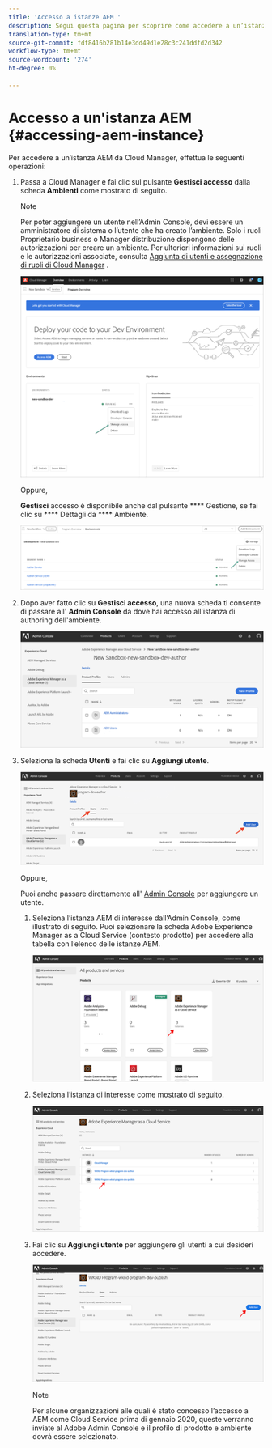 ```yaml
---
title: 'Accesso a istanze AEM '
description: Segui questa pagina per scoprire come accedere a un’istanza AEM
translation-type: tm+mt
source-git-commit: fdf8416b281b14e3dd49d1e28c3c241ddfd2d342
workflow-type: tm+mt
source-wordcount: '274'
ht-degree: 0%

---
```



# Accesso a un&#39;istanza AEM {#accessing-aem-instance}

Per accedere a un’istanza AEM da Cloud Manager, effettua le seguenti operazioni:

1. Passa a Cloud Manager e fai clic sul pulsante **Gestisci accesso** dalla scheda **Ambienti** come mostrato di seguito.

   >[!NOTE]
   >Per poter aggiungere un utente nell’Admin Console, devi essere un amministratore di sistema o l’utente che ha creato l’ambiente. Solo i ruoli Proprietario business o Manager distribuzione dispongono delle autorizzazioni per creare un ambiente. Per ulteriori informazioni sui ruoli e le autorizzazioni associate, consulta [Aggiunta di utenti e assegnazione di ruoli di Cloud Manager](/help/onboarding/what-is-required/add-users-assign-cm-roles.md) .

   ![](/help/onboarding/getting-access-to-aem-in-cloud/assets/sys-admin6.png)

   Oppure,

   **Gestisci** accesso è disponibile anche dal pulsante  **** Gestione, se fai clic su  **** Dettagli da  **** Ambiente.

   ![](/help/onboarding/getting-access-to-aem-in-cloud/assets/sys-admin4.png)


1. Dopo aver fatto clic su **Gestisci accesso**, una nuova scheda ti consente di passare all&#39; **Admin Console** da dove hai accesso all&#39;istanza di authoring dell&#39;ambiente.

   ![](/help/onboarding/getting-access-to-aem-in-cloud/assets/sys-admin-2.png)

1. Seleziona la scheda **Utenti** e fai clic su **Aggiungi utente**.

   ![](/help/onboarding/what-is-required/assets/admin-console-5.png)



   Oppure,

   Puoi anche passare direttamente all&#39; [Admin Console](https://adminconsole.adobe.com) per aggiungere un utente.

   1. Seleziona l’istanza AEM di interesse dall’Admin Console, come illustrato di seguito. Puoi selezionare la scheda Adobe Experience Manager as a Cloud Service (contesto prodotto) per accedere alla tabella con l’elenco delle istanze AEM.

      ![](/help/onboarding/what-is-required/assets/admin-console-6.png)

   1. Seleziona l’istanza di interesse come mostrato di seguito.

      ![](/help/onboarding/what-is-required/assets/admin-console-7.png)


   1. Fai clic su **Aggiungi utente** per aggiungere gli utenti a cui desideri accedere.

      ![](/help/onboarding/what-is-required/assets/admin-console-8.png)

      >[!NOTE]
      >Per alcune organizzazioni alle quali è stato concesso l’accesso a AEM come Cloud Service prima di gennaio 2020, queste verranno inviate al Adobe Admin Console e il profilo di prodotto e ambiente dovrà essere selezionato.

